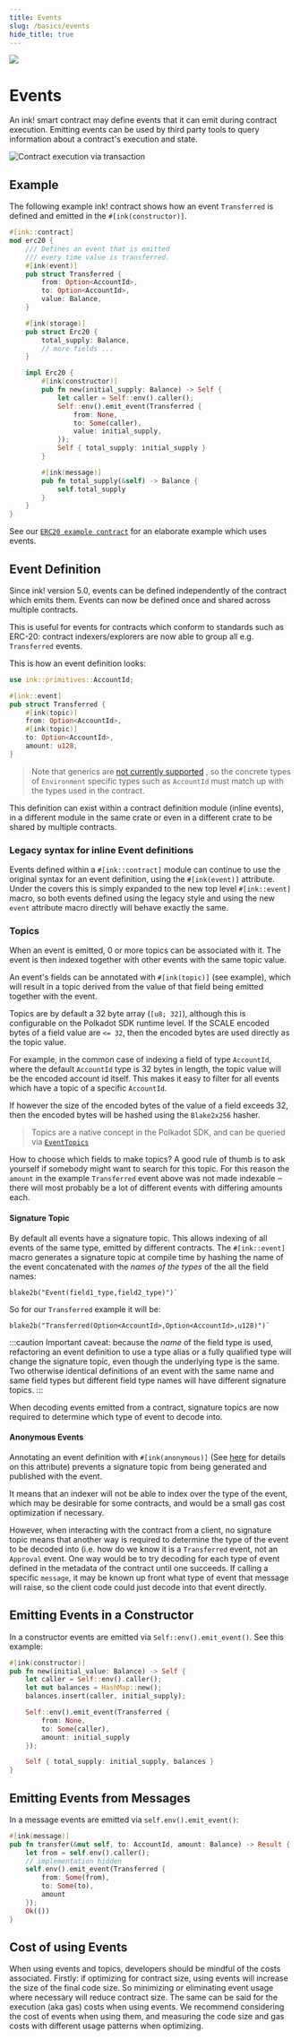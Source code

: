 ```yaml
---
title: Events
slug: /basics/events
hide_title: true
---
```


<img src="/img/title/balloons-1.svg" className="titlePic" />

# Events

An ink! smart contract may define events that it can emit during contract execution.
Emitting events can be used by third party tools to query information about a contract's
execution and state.

![Contract execution via transaction](/img/events.svg)

## Example

The following example ink! contract shows how an event `Transferred` is defined and
emitted in the `#[ink(constructor)]`.

```rust
#[ink::contract]
mod erc20 {
    /// Defines an event that is emitted
    /// every time value is transferred.
    #[ink(event)]
    pub struct Transferred {
        from: Option<AccountId>,
        to: Option<AccountId>,
        value: Balance,
    }

    #[ink(storage)]
    pub struct Erc20 {
        total_supply: Balance,
        // more fields ...
    }

    impl Erc20 {
        #[ink(constructor)]
        pub fn new(initial_supply: Balance) -> Self {
            let caller = Self::env().caller();
            Self::env().emit_event(Transferred {
                from: None,
                to: Some(caller),
                value: initial_supply,
            });
            Self { total_supply: initial_supply }
        }

        #[ink(message)]
        pub fn total_supply(&self) -> Balance {
            self.total_supply
        }
    }
}
```

See our [`ERC20 example contract`](https://github.com/paritytech/ink-examples/blob/main/erc20/lib.rs) 
for an elaborate example which uses events.

## Event Definition

Since ink! version 5.0, events can be defined independently of the contract which emits them. 
Events can now be defined once and shared across multiple contracts. 

This is useful for events for contracts which conform to standards such as ERC-20: 
contract indexers/explorers are now able to group all e.g. `Transferred` events.

This is how an event definition looks:

```rust
use ink::primitives::AccountId;

#[ink::event]
pub struct Transferred {
    #[ink(topic)]
    from: Option<AccountId>,
    #[ink(topic)]
    to: Option<AccountId>,
    amount: u128,
}
```
> Note that generics are [not currently supported](https://github.com/paritytech/ink/issues/2044)
> , so the concrete types of `Environment` 
> specific types such as `AccountId` must match up with the types used in the contract.

This definition can exist within a contract definition module (inline events), in a different 
module in the same crate or even in a different crate to be shared by multiple contracts.

### Legacy syntax for inline Event definitions

Events defined within a `#[ink::contract]` module can continue to use the original syntax for an 
event definition, using the `#[ink(event)]` attribute. Under the covers this is simply expanded 
to the new top level `#[ink::event]` macro, so both events defined using the legacy style and 
using the new `event` attribute macro directly will behave exactly the same.

### Topics

When an event is emitted, 0 or more topics can be associated with it. The event is then indexed 
together with other events with the same topic value.

An event's fields can be annotated with `#[ink(topic)]` (see example), which will result in a 
topic derived from the value of that field being emitted together with the event.

Topics are by default a 32 byte array (`[u8; 32]`), although this is configurable on the 
Polkadot SDK runtime level. If the SCALE encoded bytes of a field value are `<= 32`, then the 
encoded bytes are used directly as the topic value. 

For example, in the common case of indexing a field of type `AccountId`, where the default 
`AccountId` type is 32 bytes in length, the topic value will be the encoded account id itself. This 
makes it easy to filter for all events which have a topic of a specific `AccountId`.

If however the size of the encoded bytes of the value of a field exceeds 32, then the encoded 
bytes will be hashed using the `Blake2x256` hasher.

> Topics are a native concept in the Polkadot SDK, and can be queried via [`EventTopics`](https://docs.rs/frame-system/latest/frame_system/pallet/storage_types/struct.EventTopics.html)

How to choose which fields to make topics? A good rule of thumb is to ask yourself if somebody 
might want to search for this topic. For this reason the `amount` in the example `Transferred` event
above was not made indexable ‒ there will most probably be a lot of different events with differing
amounts each.

#### Signature Topic

By default all events have a signature topic. This allows indexing of all events of the same 
type, emitted by different contracts. The `#[ink::event]` macro generates a signature topic at 
compile time by hashing the name of the event concatenated with the *names of the types* of the all 
the field 
names:
```
blake2b("Event(field1_type,field2_type)")`
```
So for our `Transferred` example it will be: 
```
blake2b("Transferred(Option<AccountId>,Option<AccountId>,u128)")`
```

:::caution
Important caveat: because the *name* of the field type is used, refactoring an event 
definition to use a type alias or a fully qualified type will change the signature topic, even
though the underlying type is the same. Two otherwise identical definitions of an event with the 
same name and same field types but different field type names will have different signature 
topics.
:::

When decoding events emitted from a contract, signature topics are now required to determine which 
type of event to decode into. 

#### Anonymous Events

Annotating an event definition with `#[ink(anonymous)]` (See [here](../macros-attributes/anonymous.md)
for details on this attribute) prevents a signature topic from being generated and published with the
event.

It means that an indexer will not be able to index over the type of the event, which may be 
desirable for some contracts, and would be a small gas cost optimization if necessary.

However, when interacting with the contract from a client, no signature topic means that another 
way is required to determine the type of the event to be decoded into (i.e. how do we know it is 
a `Transferred` event, not an `Approval` event. One way would be to try decoding for each type 
of event defined in the metadata of the contract until one succeeds. If calling a specific 
`message`, it may be known up front what type of event that message will raise, so the client 
code could just decode into that event directly.

## Emitting Events in a Constructor

In a constructor events are emitted via `Self::env().emit_event()`.
See this example:

```rust
#[ink(constructor)]
pub fn new(initial_value: Balance) -> Self {
    let caller = Self::env().caller();
    let mut balances = HashMap::new();
    balances.insert(caller, initial_supply);

    Self::env().emit_event(Transferred {
        from: None,
        to: Some(caller),
        amount: initial_supply
    });

    Self { total_supply: initial_supply, balances }
}
```

## Emitting Events from Messages

In a message events are emitted via `self.env().emit_event()`:

```rust
#[ink(message)]
pub fn transfer(&mut self, to: AccountId, amount: Balance) -> Result {
    let from = self.env().caller();
    // implementation hidden
    self.env().emit_event(Transferred {
        from: Some(from),
        to: Some(to),
        amount
    });
    Ok(())
}
```

## Cost of using Events

When using events and topics, developers should be mindful of the costs associated. Firstly: if 
optimizing for contract size, using events will increase the size of the final code size. So 
minimizing or eliminating event usage where necessary will reduce contract size. The same can be 
said for the execution (aka gas) costs when using events. We recommend considering the cost of 
events when using them, and measuring the code size and gas costs with different usage patterns 
when optimizing.
